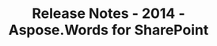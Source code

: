 ﻿---
title: Release Notes - 2014 - Aspose.Words for SharePoint
articleTitle: Release Notes - 2014
linktitle: Release Notes - 2014
description: "Aspose.Words for SharePoint Release Notes - 2014 – learn about the latest updates and fixes."
type: docs
weight: 60
url: /sharepoint/release-notes-2014/
---



